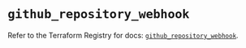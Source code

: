 # `github_repository_webhook`

Refer to the Terraform Registry for docs: [`github_repository_webhook`](https://registry.terraform.io/providers/integrations/github/6.7.1/docs/resources/repository_webhook).
